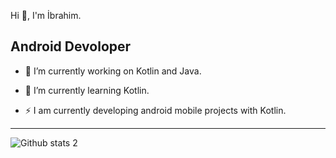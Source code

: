 Hi 👋, I'm İbrahim.
                       
Android Devoloper
-------------------------------------------------

- 🔭 I’m currently working on Kotlin and Java.
- 🌱 I’m currently learning Kotlin.

- ⚡ I am currently developing android mobile projects with Kotlin.



-------------------------------------------------------------------------------------------------------------------------------------------------------------------------


![Github stats 2](https://github-readme-stats.vercel.app/api?username=Ibrahmdmr&show_icons=true&theme=radical)
